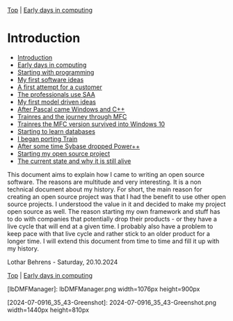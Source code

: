 [Top](index.html) | [Early days in computing](01.html)

# Introduction #

* [Introduction](index.md)
* [Early days in computing](01.md)
* [Starting with programming](02.md)
* [My first software ideas](03.md)
* [A first attempt for a customer](04.md)
* [The professionals use SAA](05.md)
* [My first model driven ideas](06.md)
* [After Pascal came Windows and C++](07.md)
* [Trainres and the journey through MFC](08.md)
* [Trainres the MFC version survived into Windows 10](09.md)
* [Starting to learn databases](10.md)
* [I began porting Train](11.md)
* [After some time Sybase dropped Power++](12.md)
* [Starting my open source project](13.md)
* [The current state and why it is still alive](14.md)


This document aims to explain how I came to writing an open source software. The reasons are multitude and very interesting. It is a non technical document about my history.
For short, the main reason for creating an open source project was that I had the benefit to use other open source projects. I understood the value in it and decided to make my project open source as well. The reason starting my own framework and stuff has to do with companies that potentially drop their products - or they have a live cycle that will end at a given time. I probably also have a problem to keep pace with that live cycle and rather stick to an older product for a longer time.
I will extend this document from time to time and fill it up with my history.

Lothar Behrens - Saturday, 20.10.2024





[Top](index.html) | [Early days in computing](01.html)





[PastedGraphic]: PastedGraphic.png

[Dateiver]: Dateiver.png

[TVBuild]: TVBuild.png

[Bildschirmfoto2024-10-20um105545]: Bildschirmfoto2024-10-20um105545.png

[Bildschirmfoto2024-10-20um111447]: Bildschirmfoto2024-10-20um111447.png

[Bildschirmfoto2024-10-20um112431]: Bildschirmfoto2024-10-20um112431.png

[Bildschirmfoto2024-10-20um112746]: Bildschirmfoto2024-10-20um112746.png

[Bildschirmfoto2024-10-20um114925]: Bildschirmfoto2024-10-20um114925.png

[Bildschirmfoto2024-10-20um115956]: Bildschirmfoto2024-10-20um115956.png

[lbDMFManager]: lbDMFManager.png width=1076px height=900px

[2024-07-0916_35_43-Greenshot]: 2024-07-0916_35_43-Greenshot.png width=1440px height=810px

